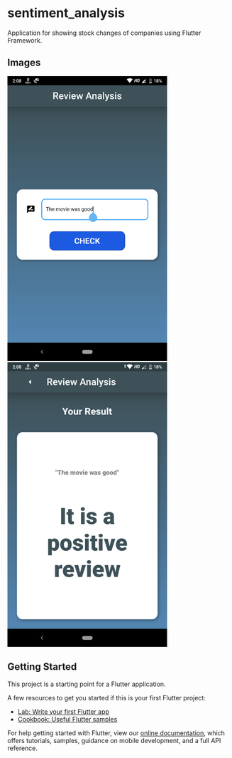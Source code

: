 # sentiment_analysis

Application for showing stock changes of companies using Flutter Framework.

## Images

<img src="images/input.png" width=360 height=640>&nbsp;&nbsp;&nbsp;&nbsp;&nbsp;&nbsp;&nbsp;&nbsp;&nbsp;&nbsp;&nbsp;&nbsp;&nbsp;&nbsp;&nbsp;&nbsp;&nbsp;&nbsp;&nbsp;&nbsp;<img src="images/output.png" width=360 height=640>

## Getting Started

This project is a starting point for a Flutter application.

A few resources to get you started if this is your first Flutter project:

- [Lab: Write your first Flutter app](https://flutter.dev/docs/get-started/codelab)
- [Cookbook: Useful Flutter samples](https://flutter.dev/docs/cookbook)

For help getting started with Flutter, view our
[online documentation](https://flutter.dev/docs), which offers tutorials,
samples, guidance on mobile development, and a full API reference.
